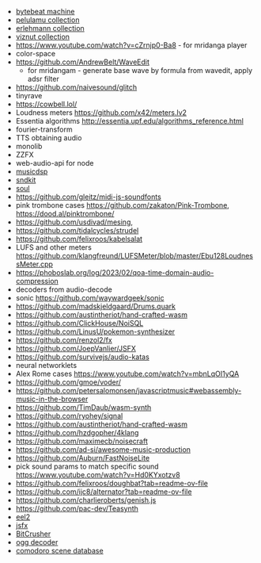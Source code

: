 
* [bytebeat machine](https://dollchan.net/bytebeat/index.html#v3b64q1ZKzk9JVbJS0ijRMlUrsbMz16wBMo1BTEMDTaVaAA==)
* [pelulamu collection](https://web.archive.org/web/20171108183310/http://pelulamu.net/countercomplex/music_formula_collection.txt)
* [erlehmann collection](https://github.com/erlehmann/algorithmic-symphonies)
* [viznut collection](https://github.com/kragen/viznut-music)
* https://www.youtube.com/watch?v=cZrnjp0-Ba8 - for mridanga player
* color-space
* https://github.com/AndrewBelt/WaveEdit
  * for mridangam - generate base wave by formula from wavedit, apply adsr filter
* https://github.com/naivesound/glitch
* tinyrave
* https://cowbell.lol/
* Loudness meters https://github.com/x42/meters.lv2
* Essentia algorithms http://essentia.upf.edu/algorithms_reference.html
* fourier-transform
* TTS obtaining audio
* monolib
* ZZFX
* web-audio-api for node
* [musicdsp](https://github.com/bdejong/musicdsp/tree/master/source)
* [sndkit](https://github.com/paulbatchelor/sndkit)
* [soul](https://soul.dev/)
* https://github.com/gleitz/midi-js-soundfonts
* pink trombone cases https://github.com/zakaton/Pink-Trombone, https://dood.al/pinktrombone/
* https://github.com/usdivad/mesing,
* https://github.com/tidalcycles/strudel
* https://github.com/felixroos/kabelsalat
* LUFS and other meters https://github.com/klangfreund/LUFSMeter/blob/master/Ebu128LoudnessMeter.cpp
* https://phoboslab.org/log/2023/02/qoa-time-domain-audio-compression
* decoders from audio-decode
* sonic https://github.com/waywardgeek/sonic
* https://github.com/madskjeldgaard/Drums.quark
* https://github.com/austintheriot/hand-crafted-wasm
* https://github.com/ClickHouse/NoiSQL
* https://github.com/LinusU/pokemon-synthesizer
* https://github.com/renzol2/fx
* https://github.com/JoepVanlier/JSFX
* https://github.com/survivejs/audio-katas
* neural networklets
* Alex Rome cases https://www.youtube.com/watch?v=mbnLqOI1yQA
* https://github.com/gmoe/voder/
* https://github.com/petersalomonsen/javascriptmusic#webassembly-music-in-the-browser
* https://github.com/TimDaub/wasm-synth
* https://github.com/ryohey/signal
* https://github.com/austintheriot/hand-crafted-wasm
* https://github.com/hzdgopher/4klang
* https://github.com/maximecb/noisecraft
* https://github.com/ad-si/awesome-music-production
* https://github.com/Auburn/FastNoiseLite
* pick sound params to match specific sound https://www.youtube.com/watch?v=Hd0KYxotzv8
* https://github.com/felixroos/doughbat?tab=readme-ov-file
* https://github.com/ijc8/alternator?tab=readme-ov-file
* https://github.com/charlieroberts/genish.js
* https://github.com/pac-dev/Teasynth
* [eel2](https://www.cockos.com/EEL2/)
* [jsfx](https://github.com/JoepVanlier/JSFX)
* [BitCrusher](https://github.com/jaz303/bitcrusher)
* [ogg decoder](https://en.wikipedia.org/wiki/HTML5_audio#Supported_audio_coding_formats)
* [comodoro scene database](https://csdb.dk/)
